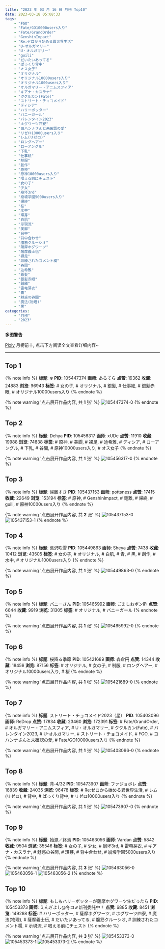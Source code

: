 ```yaml
---
title: "2023 年 03 月 16 日 月榜 Top10"
date: 2023-03-18 05:08:33
tags:
    - "FGO"
    - "Fate/GO10000users入り"
    - "Fate/GrandOrder"
    - "GenshinImpact"
    - "Re:ゼロから始める異世界生活"
    - "U-オルガマリー"
    - "U・オルガマリー"
    - "guili"
    - "だいたいあってる"
    - "ぱっくり背中"
    - "オス女子"
    - "オリジナル"
    - "オリジナル10000users入り"
    - "オリジナル1000users入り"
    - "オルガマリー・アニムスフィア"
    - "キアナ・カスラナ"
    - "ククルカン(Fate)"
    - "ストリート・チョコメイド"
    - "ディシア"
    - "ハリーポッター"
    - "バニーガール"
    - "バレンタイン2023"
    - "ホグワーツ四寮"
    - "ヨハンナさんと未確認の愛"
    - "リゼロ10000users入り"
    - "レム(リゼロ)"
    - "ロングヘアー"
    - "ローアングル"
    - "下乳"
    - "仕事絵"
    - "制服"
    - "創作"
    - "原神"
    - "原神10000users入り"
    - "唱える前にチェスト"
    - "女の子"
    - "少女"
    - "崩坏3rd"
    - "崩壊学園5000users入り"
    - "帰終"
    - "桜"
    - "水中"
    - "琪芽"
    - "白肌"
    - "示現流"
    - "美脚"
    - "背中"
    - "背中合わせ"
    - "腹筋クルーシオ"
    - "薩摩ホグワーツ"
    - "薩摩義士伝"
    - "裸足"
    - "訓練されたコメント欄"
    - "谷間"
    - "迪希雅"
    - "銀髪"
    - "銀髪赤眼"
    - "鍾離"
    - "雷电芽衣"
    - "青"
    - "魅惑の谷間"
    - "魔法(物理)"
    - "黒"
categories:
    - "月榜"
    - "2023"
---
```


<i class="fa fa-triangle-exclamation"></i>**多图警告**<i class="fa fa-triangle-exclamation"></i>

[Pixiv](https://www.pixiv.net/) 月榜前十, 点击下方阅读全文查看详细内容~

<!-- more -->

---

## Top 1

{% note info %}
**标题**: ❄️
**PID**: 105447374 **画师**: あるてら
**点赞**: 19362 **收藏**: 24883 **浏览**: 96943
**标签**: # 女の子, # オリジナル, # 銀髪, # 仕事絵, # 銀髪赤眼, # オリジナル10000users入り
{% endnote %}

{% note warning '点击展开作品内容, 共 **1** 张' %}
![105447374-0](https://i.pixiv.re/img-original/img/2023/02/17/00/00/31/105447374_p0.png)
{% endnote %}

## Top 2

{% note info %}
**标题**: Dehya
**PID**: 105456317 **画师**: xUDe
**点赞**: 11910 **收藏**: 19988 **浏览**: 74838
**标签**: # 原神, # 美脚, # 裸足, # 迪希雅, # ディシア, # ローアングル, # 下乳, # 谷間, # 原神10000users入り, # オス女子
{% endnote %}

{% note warning '点击展开作品内容, 共 **1** 张' %}
![105456317-0](https://i.pixiv.re/img-original/img/2023/02/17/10/44/31/105456317_p0.jpg)
{% endnote %}

## Top 3

{% note info %}
**标题**: 帰離すき
**PID**: 105437153 **画师**: pottsness
**点赞**: 17415 **收藏**: 22649 **浏览**: 153194
**标签**: # 原神, # GenshinImpact, # 鍾離, # 帰終, # guili, # 原神10000users入り
{% endnote %}

{% note warning '点击展开作品内容, 共 **2** 张' %}
![105437153-0](https://i.pixiv.re/img-original/img/2023/02/16/18/00/17/105437153_p0.jpg)
![105437153-1](https://i.pixiv.re/img-original/img/2023/02/16/18/00/17/105437153_p1.jpg)
{% endnote %}

## Top 4

{% note info %}
**标题**: 蓝沢吹雪
**PID**: 105449863 **画师**: Sheya
**点赞**: 7438 **收藏**: 10412 **浏览**: 43505
**标签**: # 女の子, # オリジナル, # 白肌, # 青, # 黒, # 創作, # 水中, # オリジナル1000users入り
{% endnote %}

{% note warning '点击展开作品内容, 共 **1** 张' %}
![105449863-0](https://i.pixiv.re/img-original/img/2023/02/17/01/22/36/105449863_p0.png)
{% endnote %}

## Top 5

{% note info %}
**标题**: バニーさん
**PID**: 105465992 **画师**: ごましおポン酢
**点赞**: 6644 **收藏**: 9919 **浏览**: 31305
**标签**: # オリジナル, # バニーガール
{% endnote %}

{% note warning '点击展开作品内容, 共 **1** 张' %}
![105465992-0](https://i.pixiv.re/img-original/img/2023/02/17/20/00/05/105465992_p0.png)
{% endnote %}

## Top 6

{% note info %}
**标题**: 桜降る季節
**PID**: 105421689 **画师**: 森倉円
**点赞**: 14344 **收藏**: 18459 **浏览**: 87156
**标签**: # オリジナル, # 女の子, # 制服, # ロングヘアー, # オリジナル10000users入り, # 桜
{% endnote %}

{% note warning '点击展开作品内容, 共 **1** 张' %}
![105421689-0](https://i.pixiv.re/img-original/img/2023/02/16/00/00/35/105421689_p0.jpg)
{% endnote %}

## Top 7

{% note info %}
**标题**: ストリート・チョコメイド2023（星）
**PID**: 105403096 **画师**: ReDrop
**点赞**: 17834 **收藏**: 23460 **浏览**: 172391
**标签**: # Fate/GrandOrder, # オルガマリー・アニムスフィア, # U・オルガマリー, # ククルカン(Fate), # バレンタイン2023, # U-オルガマリー, # ストリート・チョコメイド, # FGO, # ヨハンナさんと未確認の愛, # Fate/GO10000users入り
{% endnote %}

{% note warning '点击展开作品内容, 共 **1** 张' %}
![105403096-0](https://i.pixiv.re/img-original/img/2023/02/15/10/42/07/105403096_p0.jpg)
{% endnote %}

## Top 8

{% note info %}
**标题**: 背‐4/32
**PID**: 105473907 **画师**: ファジョボレ
**点赞**: 18839 **收藏**: 24035 **浏览**: 96478
**标签**: # Re:ゼロから始める異世界生活, # レム(リゼロ), # 背中, # ぱっくり背中, # リゼロ10000users入り
{% endnote %}

{% note warning '点击展开作品内容, 共 **1** 张' %}
![105473907-0](https://i.pixiv.re/img-original/img/2023/02/18/00/04/15/105473907_p0.jpg)
{% endnote %}

## Top 9

{% note info %}
**标题**: 始源／終焉
**PID**: 105463056 **画师**: Vardan
**点赞**: 5842 **收藏**: 9504 **浏览**: 35546
**标签**: # 女の子, # 少女, # 崩坏3rd, # 雷电芽衣, # キアナ・カスラナ, # 魅惑の谷間, # 琪芽, # 背中合わせ, # 崩壊学園5000users入り
{% endnote %}

{% note warning '点击展开作品内容, 共 **3** 张' %}
![105463056-0](https://i.pixiv.re/img-original/img/2023/02/17/17/59/51/105463056_p0.png)
![105463056-1](https://i.pixiv.re/img-original/img/2023/02/17/17/59/51/105463056_p1.png)
![105463056-2](https://i.pixiv.re/img-original/img/2023/02/17/17/59/51/105463056_p2.png)
{% endnote %}

## Top 10

{% note info %}
**标题**: もしもハリーポッターが薩摩ホグワーツ生だったら
**PID**: 105453373 **画师**: えんぎよし@冬コミ新刊委託中！
**点赞**: 6885 **收藏**: 8451 **浏览**: 149288
**标签**: # ハリーポッター, # 薩摩ホグワーツ, # ホグワーツ四寮, # 魔法(物理), # 薩摩義士伝, # だいたいあってる, # 腹筋クルーシオ, # 訓練されたコメント欄, # 示現流, # 唱える前にチェスト
{% endnote %}

{% note warning '点击展开作品内容, 共 **3** 张' %}
![105453373-0](https://i.pixiv.re/img-original/img/2023/02/19/14/16/08/105453373_p0.png)
![105453373-1](https://i.pixiv.re/img-original/img/2023/02/19/14/16/08/105453373_p1.png)
![105453373-2](https://i.pixiv.re/img-original/img/2023/02/19/14/16/08/105453373_p2.png)
{% endnote %}
